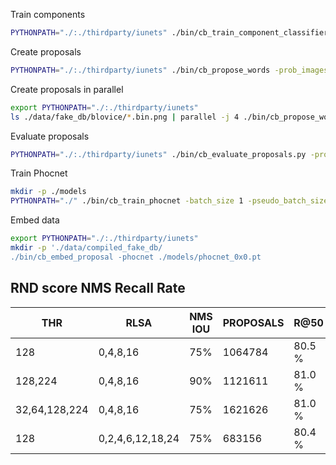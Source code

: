 Train components

```bash
PYTHONPATH="./:./thirdparty/iunets" ./bin/cb_train_component_classifier -binary_images ./data/annotated/*/*bin.png -annotations ./data/annotated/*/*.gt.json
```

Create proposals
```bash
PYTHONPATH="./:./thirdparty/iunets" ./bin/cb_propose_words -prob_images ./data/fake_db/*/*bin.png -target_postfix .words.json
```

Create proposals in parallel
```bash
export PYTHONPATH="./:./thirdparty/iunets"
ls ./data/fake_db/blovice/*.bin.png | parallel -j 4 ./bin/cb_propose_words -prob_images {} -device cpu
```

Evaluate proposals
```bash
PYTHONPATH="./:./thirdparty/iunets" ./bin/cb_evaluate_proposals.py -proposals ./data/annotated/blovice/*words.json -gt ./data/annotated/blovice/*gt.json -iou_threshold=.5
```

Train Phocnet
```bash
mkdir -p ./models
PYTHONPATH="./" ./bin/cb_train_phocnet -batch_size 1 -pseudo_batch_size 10 -img_glob './data/fake_db/blovice*/*jp2' -gt_glob './data/fake_db/blovice*/*gt.json' -epochs 1000
```

Embed data
```bash
export PYTHONPATH="./:./thirdparty/iunets"
mkdir -p './data/compiled_fake_db/
./bin/cb_embed_proposal -phocnet ./models/phocnet_0x0.pt  
```

RND score NMS Recall Rate
-------------------------
THR          | RLSA        | NMS IOU |PROPOSALS |R@50 |R@75 |R@90
-------------|-------------|---------|----------|--------|-------|-----|
128          |0,4,8,16     |75%      | 1064784  | 80.5 % | 43.9 %| 6.4%|
128,224      |0,4,8,16     |90%      | 1121611  | 81.0 % | 45.9 %| 6.9%|
32,64,128,224|0,4,8,16     |75%      | 1621626  | 81.0 % | 43.1 %| 5.6%|
128          |0,2,4,6,12,18,24| 75%| 683156     | 80.4 % | 43.4% | 6.2%|
